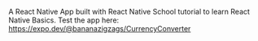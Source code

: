 A React Native App built with React Native School tutorial to learn React Native Basics.
Test the app here: https://expo.dev/@bananazigzags/CurrencyConverter
